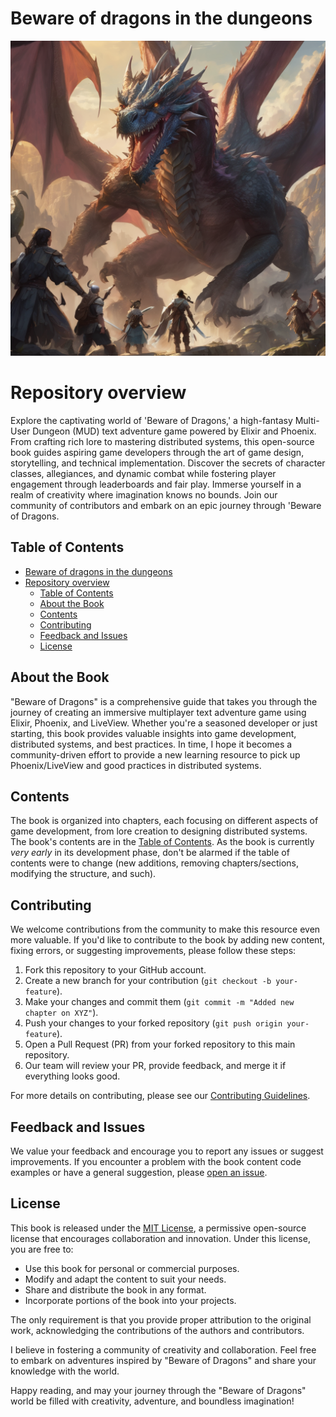# Beware of dragons in the dungeons

![Book Image](assets/beware-of-dragons.png)

# Repository overview

Explore the captivating world of 'Beware of Dragons,' a high-fantasy Multi-User Dungeon (MUD) text adventure game powered by Elixir and Phoenix. From crafting rich lore to mastering distributed systems, this open-source book guides aspiring game developers through the art of game design, storytelling, and technical implementation. Discover the secrets of character classes, allegiances, and dynamic combat while fostering player engagement through leaderboards and fair play. Immerse yourself in a realm of creativity where imagination knows no bounds. Join our community of contributors and embark on an epic journey through 'Beware of Dragons.

## Table of Contents
- [Beware of dragons in the dungeons](#beware-of-dragons-in-the-dungeons)
- [Repository overview](#repository-overview)
  - [Table of Contents](#table-of-contents)
  - [About the Book](#about-the-book)
  - [Contents](#contents)
  - [Contributing](#contributing)
  - [Feedback and Issues](#feedback-and-issues)
  - [License](#license)

## About the Book

"Beware of Dragons" is a comprehensive guide that takes you through the journey of creating an immersive multiplayer text adventure game using Elixir, Phoenix, and LiveView. Whether you're a seasoned developer or just starting, this book provides valuable insights into game development, distributed systems, and best practices. In time, I hope it becomes a community-driven effort to provide a new learning resource to pick up Phoenix/LiveView and good practices in distributed systems.

## Contents

The book is organized into chapters, each focusing on different aspects of game development, from lore creation to designing distributed systems. The book's contents are in the [Table of Contents](/table-of-contents.md). As the book is currently *very early* in its development phase, don't be alarmed if the table of contents were to change (new additions, removing chapters/sections, modifying the structure, and such).

## Contributing

We welcome contributions from the community to make this resource even more valuable. If you'd like to contribute to the book by adding new content, fixing errors, or suggesting improvements, please follow these steps:

1. Fork this repository to your GitHub account.
2. Create a new branch for your contribution (`git checkout -b your-feature`).
3. Make your changes and commit them (`git commit -m "Added new chapter on XYZ"`).
4. Push your changes to your forked repository (`git push origin your-feature`).
5. Open a Pull Request (PR) from your forked repository to this main repository.
6. Our team will review your PR, provide feedback, and merge it if everything looks good.

For more details on contributing, please see our [Contributing Guidelines](/contributing.md).

## Feedback and Issues

We value your feedback and encourage you to report any issues or suggest improvements. If you encounter a problem with the book content code examples or have a general suggestion, please [open an issue](https://github.com/yourusername/beware-of-dragons-book/issues).

## License

This book is released under the [MIT License](/LICENSE), a permissive open-source license that encourages collaboration and innovation. Under this license, you are free to:

- Use this book for personal or commercial purposes.
- Modify and adapt the content to suit your needs.
- Share and distribute the book in any format.
- Incorporate portions of the book into your projects.

The only requirement is that you provide proper attribution to the original work, acknowledging the contributions of the authors and contributors.


I believe in fostering a community of creativity and collaboration. Feel free to embark on adventures inspired by "Beware of Dragons" and share your knowledge with the world.

Happy reading, and may your journey through the "Beware of Dragons" world be filled with creativity, adventure, and boundless imagination!
